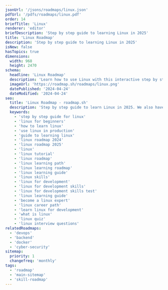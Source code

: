 ```yaml
---
jsonUrl: '/jsons/roadmaps/linux.json'
pdfUrl: '/pdfs/roadmaps/linux.pdf'
order: 14
briefTitle: 'Linux'
renderer: 'editor'
briefDescription: 'Step by step guide to learning Linux in 2025'
title: 'Linux Roadmap'
description: 'Step by step guide to learning Linux in 2025'
isNew: false
hasTopics: true
dimensions:
  width: 968
  height: 2470
schema:
  headline: 'Linux Roadmap'
  description: 'Learn how to use Linux with this interactive step by step guide in 2025. We also have resources and short descriptions attached to the roadmap items so you can get everything you want to learn in one place.'
  imageUrl: 'https://roadmap.sh/roadmaps/linux.png'
  datePublished: '2024-04-24'
  dateModified: '2024-04-24'
seo:
  title: 'Linux Roadmap - roadmap.sh'
  description: 'Step by step guide to learn Linux in 2025. We also have resources and short descriptions attached to the roadmap items so you can get everything you want to learn in one place.'
  keywords:
    - 'step by step guide for linux'
    - 'linux for beginners'
    - 'how to learn linux'
    - 'use linux in production'
    - 'guide to learning linux'
    - 'linux roadmap 2024'
    - 'linux roadmap 2025'
    - 'linux'
    - 'linux tutorial'
    - 'linux roadmap'
    - 'linux learning path'
    - 'linux learning roadmap'
    - 'linux learning guide'
    - 'linux skills'
    - 'linux for development'
    - 'linux for development skills'
    - 'linux for development skills test'
    - 'linux learning guide'
    - 'become a linux expert'
    - 'linux career path'
    - 'learn linux for development'
    - 'what is linux'
    - 'linux quiz'
    - 'linux interview questions'
relatedRoadmaps:
  - 'devops'
  - 'backend'
  - 'docker'
  - 'cyber-security'
sitemap:
  priority: 1
  changefreq: 'monthly'
tags:
  - 'roadmap'
  - 'main-sitemap'
  - 'skill-roadmap'
---
```

